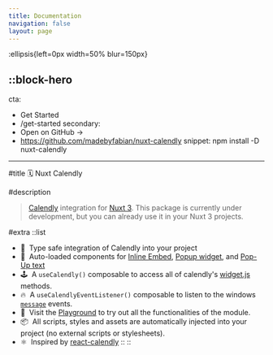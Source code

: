 ```yaml
---
title: Documentation
navigation: false
layout: page
---
```


:ellipsis{left=0px width=50% blur=150px}

## ::block-hero

cta:

- Get Started
- /get-started
  secondary:
- Open on GitHub →
- https://github.com/madebyfabian/nuxt-calendly
  snippet: npm install -D nuxt-calendly

---

#title
🗓️ Nuxt Calendly

#description

> [Calendly](https://www.calendly.com) integration for [Nuxt 3](https://nuxt.com). This package is currently under development, but you can already use it in your Nuxt 3 projects.

#extra
::list

- 💪 &nbsp;Type safe integration of Calendly into your project
- 🧱 &nbsp;Auto-loaded components for [Inline Embed](https://help.calendly.com/hc/en-us/articles/223147027), [Popup widget](https://help.calendly.com/hc/en-us/articles/223147027), and [Pop-Up text](https://help.calendly.com/hc/en-us/articles/223147027)
- 🕹️ &nbsp;A `useCalendly()` composable to access all of calendly's [widget.js](https://assets.calendly.com/assets/external/widget.js) methods.
- 🔥 &nbsp;A `useCalendlyEventListener()` composable to listen to the windows [`message`](https://developer.calendly.com/api-docs/ZG9jOjI3ODM2MTAz-notifying-the-parent-window) events.
- 🛝 &nbsp;Visit the [Playground](https://nuxt-calendly-playground.vercel.app/) to try out all the functionalities of the module.
- 📦 &nbsp;All scripts, styles and assets are automatically injected into your project (no external scripts or stylesheets).
- ⚛️ &nbsp;Inspired by [react-calendly](https://github.com/tcampb/react-calendly)
  ::
  ::
